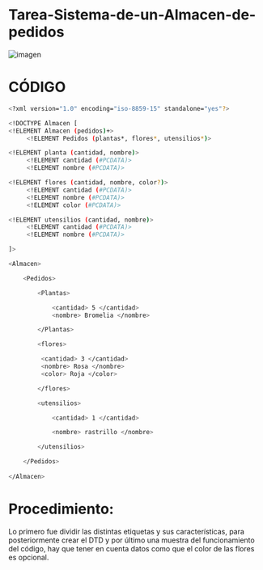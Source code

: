 # Tarea-Sistema-de-un-Almacen-de-pedidos

![imagen](https://user-images.githubusercontent.com/91153605/136595952-38ef4858-283c-410c-b0b9-fd6efc8cf22c.png)


# CÓDIGO

```bash
<?xml version="1.0" encoding="iso-8859-15" standalone="yes"?>

<!DOCTYPE Almacen [
<!ELEMENT Almacen (pedidos)+>
	 <!ELEMENT Pedidos (plantas*, flores*, utensilios*)>

<!ELEMENT planta (cantidad, nombre)>
	 <!ELEMENT cantidad (#PCDATA)>
	 <!ELEMENT nombre (#PCDATA)>

<!ELEMENT flores (cantidad, nombre, color?)>
	 <!ELEMENT cantidad (#PCDATA)>
	 <!ELEMENT nombre (#PCDATA)>
	 <!ELEMENT color (#PCDATA)>

<!ELEMENT utensilios (cantidad, nombre)>
	 <!ELEMENT cantidad (#PCDATA)>
	 <!ELEMENT nombre (#PCDATA)>

]>

<Almacen>

	<Pedidos>

		<Plantas>

			<cantidad> 5 </cantidad>
			<nombre> Bromelia </nombre>

		</Plantas>

		<flores> 

	 	 <cantidad> 3 </cantidad>
		 <nombre> Rosa </nombre>
		 <color> Roja </color>

		</flores>

		<utensilios> 

			<cantidad> 1 </cantidad>

			<nombre> rastrillo </nombre>

		</utensilios>

	</Pedidos>
	
</Almacen>

```
#
# Procedimiento: 
Lo primero fue dividir las distintas etiquetas y sus características, para posteriormente crear el DTD y por último una muestra del funcionamiento del código, hay que tener en cuenta datos como que el color de las flores es opcional. 
